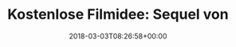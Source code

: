 ---
retweeted: false
source: <a href="http://twitter.com" rel="nofollow">Twitter Web Client</a>
entities:
  user_mentions: []
  urls: []
  symbols: []
  media:
  - expanded_url: https://twitter.com/bascht/status/969851613455241216/photo/1
    indices:
    - '105'
    - '128'
    url: https://t.co/39vide3kie
    media_url: http://pbs.twimg.com/media/DXWaaHHX4AAcEq2.jpg
    id_str: '969851068145459200'
    id: '969851068145459200'
    media_url_https: https://pbs.twimg.com/media/DXWaaHHX4AAcEq2.jpg
    sizes:
      medium:
        w: '1200'
        h: '484'
        resize: fit
      small:
        w: '680'
        h: '274'
        resize: fit
      large:
        w: '1261'
        h: '509'
        resize: fit
      thumb:
        w: '150'
        h: '150'
        resize: crop
    type: photo
    display_url: pic.twitter.com/39vide3kie
  hashtags: []
display_text_range:
- '0'
- '128'
favorite_count: '0'
id_str: '969851613455241216'
truncated: false
retweet_count: '0'
id: '969851613455241216'
possibly_sensitive: false
created_at: Sat Mar 03 08:26:58 +0000 2018
favorited: false
full_text: 'Kostenlose Filmidee: Sequel von »The Big Short«, mit Christian Bale in
  der Rolle des GitHub Newsletters.'
lang: de
extended_entities:
  media:
  - expanded_url: https://twitter.com/bascht/status/969851613455241216/photo/1
    indices:
    - '105'
    - '128'
    url: https://t.co/39vide3kie
    media_url: http://pbs.twimg.com/media/DXWaaHHX4AAcEq2.jpg
    id_str: '969851068145459200'
    id: '969851068145459200'
    media_url_https: https://pbs.twimg.com/media/DXWaaHHX4AAcEq2.jpg
    sizes:
      medium:
        w: '1200'
        h: '484'
        resize: fit
      small:
        w: '680'
        h: '274'
        resize: fit
      large:
        w: '1261'
        h: '509'
        resize: fit
      thumb:
        w: '150'
        h: '150'
        resize: crop
    type: photo
    display_url: pic.twitter.com/39vide3kie
tags:
- pesos:twitter
date: '2018-03-03T08:26:58+00:00'
src: https://twitter.com/bascht/status/969851613455241216
original_url: https://twitter.com/bascht/status/969851613455241216
type: twitter_tweet
media_url: https://img.bascht.com/twitter/pbs.twimg.com/media/DXWaaHHX4AAcEq2.jpg
text: 'Kostenlose Filmidee: Sequel von »The Big Short«, mit Christian Bale in der
  Rolle des GitHub Newsletters.'
title: 'Kostenlose Filmidee: Sequel von'

---